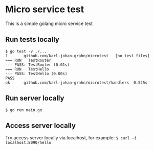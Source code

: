 # Micro service test
This is a simple golang micro service test

## Run tests locally
```
$ go test -v ./...
?       github.com/karl-johan-grahn/microtest   [no test files]
=== RUN   TestRouter
--- PASS: TestRouter (0.01s)
=== RUN   TestHello
--- PASS: TestHello (0.00s)
PASS
ok      github.com/karl-johan-grahn/microtest/handlers  0.525s
```

## Run server locally
`$ go run main.go`

## Access server locally
Try access server locally via localhost, for example:
`$ curl -i localhost:8090/hello`
